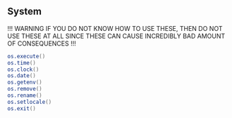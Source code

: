 ## System
!!! WARNING IF YOU DO NOT KNOW HOW TO USE THESE, THEN DO NOT USE THESE AT ALL SINCE THESE CAN CAUSE INCREDIBLY BAD AMOUNT OF CONSEQUENCES !!!
```lua
os.execute()
os.time()
os.clock()
os.date()
os.getenv()
os.remove()
os.rename()
os.setlocale()
os.exit()
```
